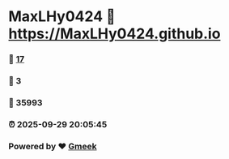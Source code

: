 # MaxLHy0424 :link: https://MaxLHy0424.github.io 
### :page_facing_up: [17](https://MaxLHy0424.github.io/tag.html) 
### :speech_balloon: 3 
### :hibiscus: 35993 
### :alarm_clock: 2025-09-29 20:05:45 
### Powered by :heart: [Gmeek](https://github.com/Meekdai/Gmeek)
